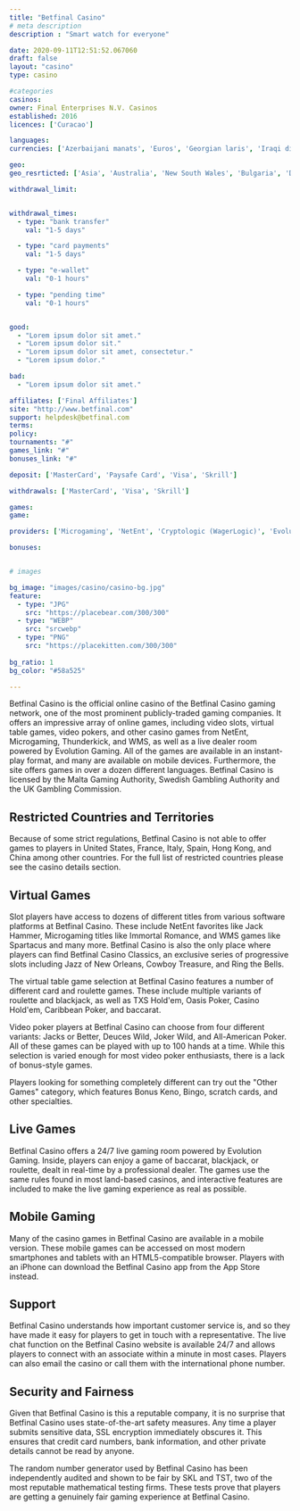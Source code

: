 ```yaml
---
title: "Betfinal Casino"
# meta description
description : "Smart watch for everyone"

date: 2020-09-11T12:51:52.067060
draft: false
layout: "casino" 
type: casino

#categories
casinos: 
owner: Final Enterprises N.V. Casinos
established: 2016
licences: ['Curacao']

languages: 
currencies: ['Azerbaijani manats', 'Euros', 'Georgian laris', 'Iraqi dinars', 'Kazakhstani tenges', 'Norwegian kroner', 'Russian rubles', 'Turkish Lira', 'US dollars']

geo: 
geo_resrticted: ['Asia', 'Australia', 'New South Wales', 'Bulgaria', 'Denmark', 'France', 'Germany', 'Schleswig-Holstein', 'Israel', 'Italy', 'Netherlands', 'Puerto Rico', 'Romania', 'Spain', 'Sweden', 'Switzerland', 'United Kingdom', 'United States', 'Alabama', 'Alaska', 'American Samoa', 'Arizona', 'Arkansas', 'California', 'Colorado', 'Connecticut', 'Delaware', 'District of Columbia', 'Florida', 'Georgia(US)', 'Guam', 'Hawaii', 'Idaho', 'Illinois', 'Indiana', 'Iowa', 'Kansas', 'Kentucky', 'Louisiana', 'Maine', 'Maryland', 'Massachusetts', 'Michigan', 'Minnesota', 'Mississippi', 'Missouri', 'Montana', 'Nebraska', 'Nevada', 'New Hampshire', 'New Jersey', 'New Mexico', 'New York', 'North Carolina', 'North Dakota', 'Northern Mariana Islands', 'Ohio', 'Oklahoma', 'Oregon', 'Pennsylvania', 'Rhode Island', 'South Carolina', 'South Dakota', 'Tennessee', 'Texas', 'U.S. Virgin Islands', 'Utah', 'Vermont', 'Virginia', 'Washington', 'West Virginia', 'Wisconsin', 'Wyoming']

withdrawal_limit:


withdrawal_times:
  - type: "bank transfer"
    val: "1-5 days"

  - type: "card payments"
    val: "1-5 days"

  - type: "e-wallet"
    val: "0-1 hours"

  - type: "pending time"
    val: "0-1 hours"


good:
  - "Lorem ipsum dolor sit amet."
  - "Lorem ipsum dolor sit."
  - "Lorem ipsum dolor sit amet, consectetur."
  - "Lorem ipsum dolor."

bad:
  - "Lorem ipsum dolor sit amet."

affiliates: ['Final Affiliates']
site: "http://www.betfinal.com"
support: helpdesk@betfinal.com
terms:
policy:
tournaments: "#"
games_link: "#"
bonuses_link: "#"

deposit: ['MasterCard', 'Paysafe Card', 'Visa', 'Skrill']

withdrawals: ['MasterCard', 'Visa', 'Skrill']

games: 
game:

providers: ['Microgaming', 'NetEnt', 'Cryptologic (WagerLogic)', 'Evolution Gaming', 'Bally', "Play'n GO", 'IGT (WagerWorks)', 'NextGen Gaming', 'Quickspin', 'Yggdrasil Gaming']

bonuses:


# images

bg_image: "images/casino/casino-bg.jpg"  
feature:
  - type: "JPG" 
    src: "https://placebear.com/300/300"
  - type: "WEBP"
    src: "srcwebp"
  - type: "PNG"
    src: "https://placekitten.com/300/300"  
 
bg_ratio: 1 
bg_color: "#58a525"  

---
```


Betfinal Casino is the official online casino of the Betfinal Casino gaming network, one of the most prominent publicly-traded gaming companies. It offers an impressive array of online games, including video slots, virtual table games, video pokers, and other casino games from NetEnt, Microgaming, Thunderkick, and WMS, as well as a live dealer room powered by Evolution Gaming. All of the games are available in an instant-play format, and many are available on mobile devices. Furthermore, the site offers games in over a dozen different languages. Betfinal Casino is licensed by the Malta Gaming Authority, Swedish Gambling Authority and the UK Gambling Commission.

## Restricted Countries and Territories
Because of some strict regulations, Betfinal Casino is not able to offer games to players in United States, France, Italy, Spain, Hong Kong, and China among other countries. For the full list of restricted countries please see the casino details section.

## Virtual Games
Slot players have access to dozens of different titles from various software platforms at Betfinal Casino. These include NetEnt favorites like Jack Hammer, Microgaming titles like Immortal Romance, and WMS games like Spartacus and many more. Betfinal Casino is also the only place where players can find Betfinal Casino Classics, an exclusive series of progressive slots including Jazz of New Orleans, Cowboy Treasure, and Ring the Bells.

The virtual table game selection at Betfinal Casino features a number of different card and roulette games. These include multiple variants of roulette and blackjack, as well as TXS Hold'em, Oasis Poker, Casino Hold'em, Caribbean Poker, and baccarat.

Video poker players at Betfinal Casino can choose from four different variants: Jacks or Better, Deuces Wild, Joker Wild, and All-American Poker. All of these games can be played with up to 100 hands at a time. While this selection is varied enough for most video poker enthusiasts, there is a lack of bonus-style games.

Players looking for something completely different can try out the "Other Games" category, which features Bonus Keno, Bingo, scratch cards, and other specialties.

## Live Games
Betfinal Casino offers a 24/7 live gaming room powered by Evolution Gaming. Inside, players can enjoy a game of baccarat, blackjack, or roulette, dealt in real-time by a professional dealer. The games use the same rules found in most land-based casinos, and interactive features are included to make the live gaming experience as real as possible.

## Mobile Gaming
Many of the casino games in Betfinal Casino are available in a mobile version. These mobile games can be accessed on most modern smartphones and tablets with an HTML5-compatible browser. Players with an iPhone can download the Betfinal Casino app from the App Store instead.

## Support
Betfinal Casino understands how important customer service is, and so they have made it easy for players to get in touch with a representative. The live chat function on the Betfinal Casino website is available 24/7 and allows players to connect with an associate within a minute in most cases. Players can also email the casino or call them with the international phone number.

## Security and Fairness
Given that Betfinal Casino is this a reputable company, it is no surprise that Betfinal Casino uses state-of-the-art safety measures. Any time a player submits sensitive data, SSL encryption immediately obscures it. This ensures that credit card numbers, bank information, and other private details cannot be read by anyone.

The random number generator used by Betfinal Casino has been independently audited and shown to be fair by SKL and TST, two of the most reputable mathematical testing firms. These tests prove that players are getting a genuinely fair gaming experience at Betfinal Casino.